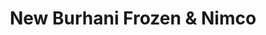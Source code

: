 ---
title: "New Burhani Frozen & Nimco"
url: /karachi/new-burhani-frozen-and-nimco/
shop: frozen food
---